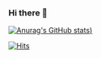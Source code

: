 ### Hi there 👋

<!--
**LeeHa-Yeon/LeeHa-Yeon** is a ✨ _special_ ✨ repository because its `README.md` (this file) appears on your GitHub profile.

Here are some ideas to get you started:

- 🔭 I’m currently working on ...
- 🌱 I’m currently learning ...
- 👯 I’m looking to collaborate on ...
- 🤔 I’m looking for help with ...
- 💬 Ask me about ...
- 📫 How to reach me: ...
- 😄 Pronouns: ...
- ⚡ Fun fact: ...
-->

[![Anurag's GitHub stats](https://github-readme-stats.vercel.app/api?username=LeeHa-Yeon&show_icons=true&hide=contribs,prs))](https://github.com/anuraghazra/github-readme-stats)

<!-- [![Top Langs](https://github-readme-stats.vercel.app/api/top-langs/?username=LeeHa-Yeon&layout=compact)](https://github.com/anuraghazra/github-readme-stats) -->

[![Hits](https://hits.seeyoufarm.com/api/count/incr/badge.svg?url=https://github.com/LeeHa-Yeon%2Fgjbae1212%2Fhit-counter&count_bg=%23DBCFB0&title_bg=%23555555&icon=codechef.svg&icon_color=%23EEEAE7&title=&edge_flat=false)](https://hits.seeyoufarm.com)

